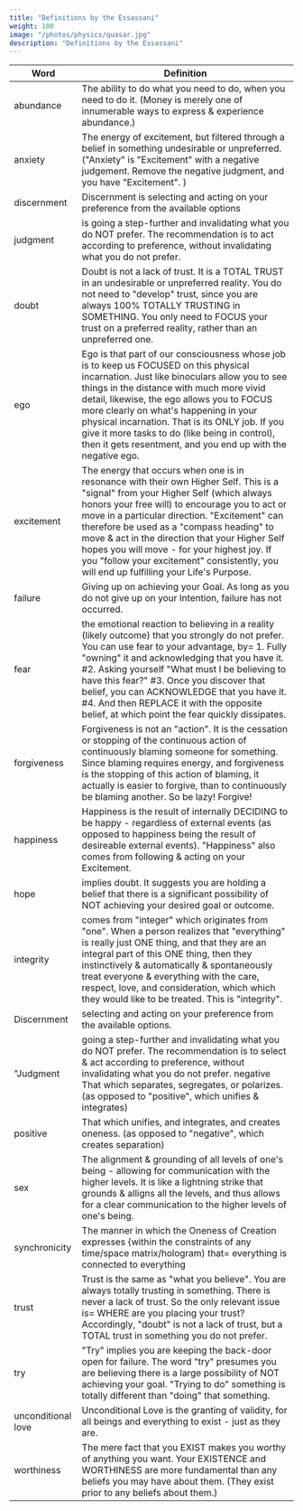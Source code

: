 ```yaml
---
title: "Definitions by the Essassani"
weight: 100
image: "/photos/physics/quasar.jpg"
description: "Definitions by the Essassani"
---
```




Word | Definition 
--- | ---
abundance | The ability to do what you need to do, when you need to do it. (Money is merely one of innumerable ways to express & experience abundance.)
anxiety | The energy of excitement, but filtered through a belief in something undesirable or unpreferred.  ("Anxiety" is "Excitement" with a negative judgement.   Remove the negative judgment, and you have "Excitement". )
discernment | Discernment is selecting and acting on your preference from the available options
judgment | is going a step-further and invalidating what you do NOT prefer. The recommendation is to act according to preference, without invalidating what you do not prefer.
doubt | Doubt is not a lack of trust. It is a TOTAL TRUST in an undesirable or unpreferred reality.  You do not need to "develop" trust, since you are always 100% TOTALLY TRUSTING in SOMETHING. You only need to FOCUS your trust on a preferred reality, rather than an unpreferred one.
ego | Ego is that part of our consciousness whose job is to keep us FOCUSED on this physical incarnation. Just like binoculars allow you to see things in the distance with much more vivid detail, likewise, the ego allows you to FOCUS more clearly on what's happening in your physical incarnation. That is its ONLY job. If you give it more tasks to do (like being in control), then it gets resentment, and you end up with the negative ego.
excitement | The energy that occurs when one is in resonance with their own Higher Self.    This is a "signal" from your Higher Self (which always honors your free will) to encourage you to act or move in a particular direction. "Excitement" can therefore be used as a "compass heading" to move & act in the direction that your Higher Self hopes you will move - for your highest joy.   If you "follow your excitement" consistently, you will end up fulfilling your Life's Purpose.
failure | Giving up on achieving your Goal. As long as you do not give up on your Intention, failure has not occurred.
fear | the emotional reaction to believing in a reality (likely outcome) that you strongly do not prefer. You can use fear to your advantage, by=  1. Fully "owning" it and acknowledging that you have it. #2. Asking yourself     "What must I be believing to have this fear?" #3. Once you discover that belief, you can ACKNOWLEDGE that you have it. #4. And then REPLACE it with the opposite belief, at which point the fear quickly dissipates.
forgiveness | Forgiveness is not an "action". It is the cessation or stopping of the continuous action of continuously blaming someone for something.  Since blaming requires energy, and forgiveness is the stopping of this action of blaming, it actually is easier to forgive, than to continuously be blaming another.    So be lazy!   Forgive!
happiness | Happiness is the result of internally DECIDING to be happy - regardless of external events (as opposed to happiness being the result of desireable external events). "Happiness" also comes from following & acting on your Excitement.
hope | implies doubt. It suggests you are holding a belief that there is a significant possibility of NOT achieving your desired goal or outcome.
integrity | comes from "integer" which originates from "one". When a person realizes that "everything" is really just ONE thing, and that they are an integral part of this ONE thing, then they instinctively & automatically & spontaneously treat everyone & everything with the care, respect, love, and consideration, which which they would like to be treated.  This is "integrity".
Discernment | selecting and acting on your preference from the available options.
"Judgment | going a step-further and invalidating what you do NOT prefer. The recommendation is to select & act according to preference, without invalidating what you do not prefer. negative 	That which separates, segregates, or polarizes. (as opposed to "positive", which unifies & integrates)
positive | That which unifies, and integrates, and creates oneness. (as opposed to "negative", which creates separation)
sex | The alignment & grounding of all levels of one's being - allowing for communication with the higher levels. It is like a lightning strike that grounds & alligns all the levels, and thus allows for a clear communication to the higher levels of one's being.
synchronicity |	The manner in which the Oneness of Creation expresses {within the constraints of any time/space matrix/hologram) that=  everything is connected to everything
trust | Trust is the same as "what you believe". You are always totally trusting in something. There is never a lack of trust. So the only relevant issue is=   WHERE are you placing your trust? Accordingly, "doubt" is not a lack of trust, but a TOTAL trust in something you do not prefer.
try | "Try" implies you are keeping the back-door open for failure. The word "try" presumes you are believing there is a large possibility of NOT achieving your goal. "Trying to do" something is totally different than "doing" that something.
unconditional love | Unconditional Love is the granting of validity,  for all beings and everything to exist - just as they are.
worthiness |	The mere fact that you EXIST makes you worthy of anything you want. Your EXISTENCE and WORTHINESS are more fundamental than any beliefs you may have about them.   (They exist prior to any beliefs about them.)
